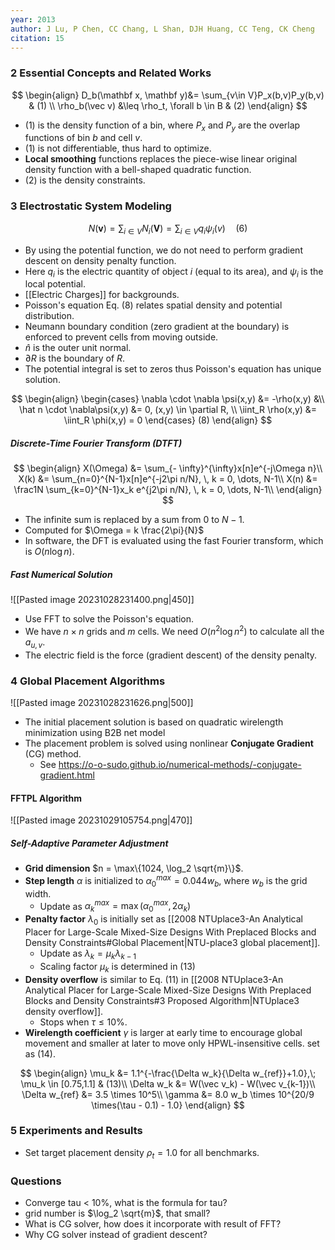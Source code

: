 ```yaml
---
year: 2013
author: J Lu, P Chen, CC Chang, L Shan, DJH Huang, CC Teng, CK Cheng
citation: 15
---
```

### 2 Essential Concepts and Related Works

$$
\begin{align}
D_b(\mathbf x, \mathbf y)&= \sum_{v\in V}P_x(b,v)P_y(b,v) & (1) \\
\rho_b(\vec v) &\leq \rho_t, \forall b \in B & (2)
\end{align}
$$

* (1) is the density function of a bin, where $P_x$ and $P_y$ are the overlap functions of bin $b$ and cell $v$.
* (1) is not differentiable, thus hard to optimize.
* **Local smoothing** functions replaces the piece-wise linear original density function with a bell-shaped quadratic function.
* (2) is the density constraints.

### 3 Electrostatic System Modeling

$$
N(\mathbf v) = \sum_{i\in V}N_i(\mathbf V)= \sum_{i \in V} q_i \psi_i(v)\quad (6)
$$

* By using the potential function, we do not need to perform gradient descent on density penalty function.
* Here $q_i$ is the electric quantity of object $i$ (equal to its area), and $\psi_i$ is the local potential.
* [[Electric Charges]] for backgrounds.
* Poisson's equation Eq. (8) relates spatial density and potential distribution.
* Neumann boundary condition (zero gradient at the boundary) is enforced to prevent cells from moving outside.
* $\hat n$ is the outer unit normal.
* $\partial R$ is the boundary of $R$.
* The potential integral is set to zeros thus Poisson's equation has unique solution.

$$
\begin{align}
\begin{cases}
\nabla \cdot \nabla \psi(x,y) &= -\rho(x,y) &\\
\hat n \cdot \nabla\psi(x,y) &= 0, (x,y) \in \partial R, \\
\iint_R \rho(x,y) &= \iint_R \phi(x,y) = 0
\end{cases}
(8)
\end{align}
$$

##### Discrete-Time Fourier Transform (DTFT)

$$
\begin{align}
X(\Omega) &= \sum_{- \infty}^{\infty}x[n]e^{-j\Omega n}\\
X(k) &= \sum_{n=0}^{N-1}x[n]e^{-j2\pi n/N}, \, k = 0, \dots, N-1\\
X(n) &= \frac1N \sum_{k=0}^{N-1}x_k e^{j2\pi n/N}, \, k = 0, \dots, N-1\\
\end{align}
$$

* The infinite sum is replaced by a sum from 0 to $N - 1$.
* Computed for $\Omega = k \frac{2\pi}{N}$
* In software, the DFT is evaluated using the fast Fourier transform, which is $O(n \log n)$.

##### Fast Numerical Solution

![[Pasted image 20231028231400.png|450]]

* Use FFT to solve the Poisson's equation.
* We have $n\times n$ grids and $m$ cells. We need $O(n^2 \log n^2)$ to calculate all the $a_{u,v}$.
* The electric field is the force (gradient descent) of the density penalty.

### 4 Global Placement Algorithms

![[Pasted image 20231028231626.png|500]]

* The initial placement solution is based on quadratic wirelength minimization using B2B net model
* The placement problem is solved using nonlinear **Conjugate Gradient** (CG) method.
	* See https://o-o-sudo.github.io/numerical-methods/-conjugate-gradient.html

#### FFTPL Algorithm

![[Pasted image 20231029105754.png|470]]

##### Self-Adaptive Parameter Adjustment

* **Grid dimension** $n = \max\{1024, \log_2 \sqrt{m}\}$.
* **Step length** $\alpha$ is initialized to $\alpha_0^{max} = 0.044w_b$, where $w_b$ is the grid width.
	* Update as $\alpha_k^{max} = \max(\alpha_0^{max}, 2\alpha_k)$
* **Penalty factor** $\lambda_0$ is initially set as [[2008 NTUplace3-An Analytical Placer for Large-Scale Mixed-Size Designs With Preplaced Blocks and Density Constraints#Global Placement|NTU-place3 global placement]].
	* Update as $\lambda_k = \mu_k \lambda_{k-1}$
	* Scaling factor $\mu_k$ is determined in (13)
* **Density overflow** is similar to Eq. (11) in [[2008 NTUplace3-An Analytical Placer for Large-Scale Mixed-Size Designs With Preplaced Blocks and Density Constraints#3 Proposed Algorithm|NTUplace3 density overflow]].
	* Stops when $\tau \leq 10\%$.
* **Wirelength coefficient** $\gamma$ is larger at early time to encourage global movement and smaller at later to move only HPWL-insensitive cells. set as (14).

$$
\begin{align}
\mu_k &= 1.1^{-\frac{\Delta w_k}{\Delta w_{ref}}+1.0},\; \mu_k \in [0.75,1.1] & (13)\\
\Delta w_k &= W(\vec v_k) - W(\vec v_{k-1})\\
\Delta w_{ref} &= 3.5 \times 10^5\\
\gamma &= 8.0 w_b \times 10^{20/9 \times(\tau - 0.1) - 1.0}
\end{align}
$$

### 5 Experiments and Results

* Set target placement density $\rho_t = 1.0$ for all benchmarks.



### Questions

* Converge tau < 10%, what is the formula for tau?
* grid number is $\log_2 \sqrt{m}$, that small?
* What is CG solver, how does it incorporate with result of FFT?
* Why CG solver instead of gradient descent?
